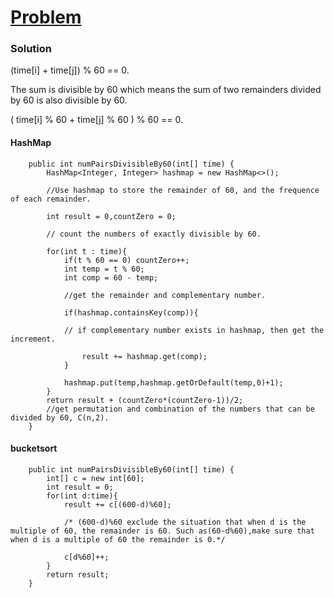 # [Problem](https://leetcode.com/problems/pairs-of-songs-with-total-durations-divisible-by-60)

### Solution

(time[i] + time[j]) % 60 == 0.

The sum is divisible by 60 which means the sum of two remainders divided by 60 is also divisible by 60.

( time[i] % 60 + time[j] % 60 ) % 60 == 0.

#### HashMap
```
    public int numPairsDivisibleBy60(int[] time) {
        HashMap<Integer, Integer> hashmap = new HashMap<>();
        
        //Use hashmap to store the remainder of 60, and the frequence of each remainder.
        
        int result = 0,countZero = 0;
        
        // count the numbers of exactly divisible by 60.
        
        for(int t : time){
            if(t % 60 == 0) countZero++;
            int temp = t % 60;
            int comp = 60 - temp;
            
            //get the remainder and complementary number.
            
            if(hashmap.containsKey(comp)){
            
            // if complementary number exists in hashmap, then get the increment.
            
                result += hashmap.get(comp);
            }
            
            hashmap.put(temp,hashmap.getOrDefault(temp,0)+1);
        }
        return result + (countZero*(countZero-1))/2;
        //get permutation and combination of the numbers that can be divided by 60, C(n,2).
    }
```
#### bucketsort
```
    public int numPairsDivisibleBy60(int[] time) {
        int[] c = new int[60];
        int result = 0;
        for(int d:time){
            result += c[(600-d)%60];
            
            /* (600-d)%60 exclude the situation that when d is the multiple of 60, the remainder is 60. Such as(60-d%60),make sure that                 when d is a multiple of 60 the remainder is 0.*/
            
            c[d%60]++;
        }
        return result;
    }
```
